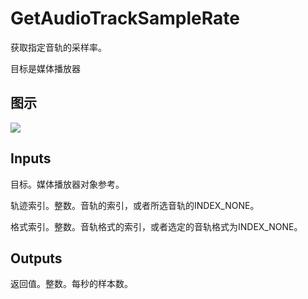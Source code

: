 # GetAudioTrackSampleRate

获取指定音轨的采样率。

目标是媒体播放器

## 图示

![]($-20221218-20003264.png)

## Inputs

目标。媒体播放器对象参考。

轨迹索引。整数。音轨的索引，或者所选音轨的INDEX_NONE。

格式索引。整数。音轨格式的索引，或者选定的音轨格式为INDEX_NONE。  

## Outputs

返回值。整数。每秒的样本数。
